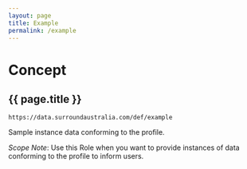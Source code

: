 ```yaml
---
layout: page
title: Example
permalink: /example
---
```

# Concept

## {{ page.title }}

`https://data.surroundaustralia.com/def/example`

Sample instance data conforming to the profile.

_Scope Note_: Use this Role when you want to provide instances of data conforming to the profile to inform users.
